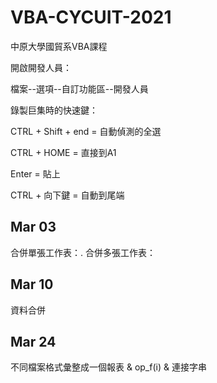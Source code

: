 # VBA-CYCUIT-2021
中原大學國貿系VBA課程



開啟開發人員：

檔案--選項--自訂功能區--開發人員

錄製巨集時的快速鍵：

CTRL + Shift + end = 自動偵測的全選

CTRL + HOME = 直接到A1

Enter = 貼上

CTRL + 向下鍵 = 自動到尾端

## **Mar 03**
合併單張工作表：.
合併多張工作表：


## **Mar 10**
資料合併

## **Mar 24**
不同檔案格式彙整成一個報表
& op_f(i) & 連接字串
